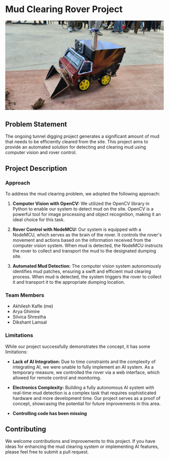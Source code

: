 # Mud Clearing Rover Project

![Project Image](image.jpg)

## Problem Statement

The ongoing tunnel digging project generates a significant amount of mud that needs to be efficiently cleared from the site. This project aims to provide an automated solution for detecting and clearing mud using computer vision and rover control.

## Project Description

### Approach

To address the mud clearing problem, we adopted the following approach:

1. **Computer Vision with OpenCV:** We utilized the OpenCV library in Python to enable our system to detect mud on the site. OpenCV is a powerful tool for image processing and object recognition, making it an ideal choice for this task.

2. **Rover Control with NodeMCU:** Our system is equipped with a NodeMCU, which serves as the brain of the rover. It controls the rover's movement and actions based on the information received from the computer vision system. When mud is detected, the NodeMCU instructs the rover to collect and transport the mud to the designated dumping site.

3. **Automated Mud Detection:** The computer vision system autonomously identifies mud patches, ensuring a swift and efficient mud clearing process. When mud is detected, the system triggers the rover to collect it and transport it to the appropriate dumping location.

### Team Members

- Akhilesh Kafle (me)
- Arya Ghimire
- Silvica Shrestha
- Dikshant Lamsal

### Limitations

While our project successfully demonstrates the concept, it has some limitations:

- **Lack of AI Integration:** Due to time constraints and the complexity of integrating AI, we were unable to fully implement an AI system. As a temporary measure, we controlled the rover via a web interface, which allowed for remote control and monitoring.

- **Electronics Complexity:** Building a fully autonomous AI system with real-time mud detection is a complex task that requires sophisticated hardware and more development time. Our project serves as a proof of concept, showcasing the potential for future improvements in this area.

- **Controlling code has been missing**

## Contributing

We welcome contributions and improvements to this project. If you have ideas for enhancing the mud clearing system or implementing AI features, please feel free to submit a pull request.
